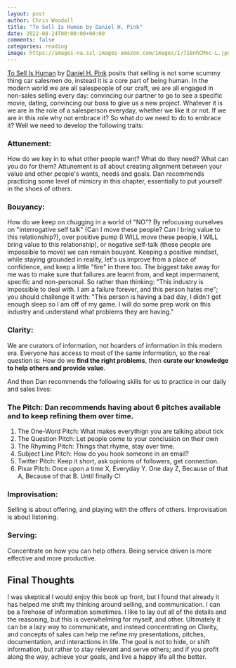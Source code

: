 ```yaml
---
layout: post
author: Chris Woodall
title: "To Sell Is Human by Daniel H. Pink"
date: 2022-08-24T00:00:00+00:00
comments: false
categories: reading
image: https://images-na.ssl-images-amazon.com/images/I/718nhCMkc-L.jpg
---
```


[To Sell Is Human] by [Daniel H. Pink] posits that selling is not some scummy thing car salesmen do, instead it is a core part of being human. In the modern world we are all salespeople of our craft, we are all engaged in non-sales selling every day: convincing our partner to go to see a specific movie, dating, convincing our boss to give us a new project. Whatever it is we are in the role of a salesperson everyday, whether we like it or not. If we are in this role why not embrace it? So what do we need to do to embrace it? Well we need to develop the following traits:

### Attunement: 

How do we key in to what other people want? What do they need? What can you do for them? Attunement is all about creating alignment between your value and other people's wants, needs and goals. Dan recommends practicing some level of mimicry in this chapter, essentially to put yourself in the shoes of others.

### Bouyancy:

How do we keep on chugging in a world of "NO"? By refocusing ourselves on "interrogative self talk" (Can I move these people? Can I bring value to this relationship?), over positive pump (I WILL move these people, I WILL bring value to this relationship), or negative self-talk (these people are impossible to move) we can remain bouyant. Keeping a positive mindset, while staying grounded in reality, let's us improve from a place of confidence, and keep a little "fire" in there too. The biggest take away for me was to make sure that failures are learnt from, and kept impermanent, specific and non-personal. So rather than thinking: "This industry is impossible to deal with. I am a failure forever, and this person hates me"; you should challenge it with: "This person is having a bad day, I didn't get enough sleep so I am off of my game. I will do some prep work on this industry and understand what problems they are having."

### Clarity: 

We are curators of information, not hoarders of information in this modern era. Everyone has access to most of the same information, so the real question is: How do we **find the right problems**, then **curate our knowledge to help others and provide value**.


And then Dan recommends the following skills for us to practice in our daily and sales lives:

### The Pitch: Dan recommends having about 6 pitches available and to keep refining them over time.
1. The One-Word Pitch: What makes everythign you are talking about tick
2. The Question Pitch: Let people come to your conclusion on their own
3. The Rhyming Pitch: Things that rhyme, stay over time.
4. Subject Line Pitch: How do you hook someone in an email?
5. Twitter Pitch: Keep it short, ask opinions of followers, get connection.
6. Pixar Pitch: Once upon a time X, Everyday Y. One day Z, Because of that A, Because of that B. Until finally C!

### Improvisation: 

Selling is about offering, and playing with the offers of others. Improvisation is about listening.

### Serving: 

Concentrate on how you can help others. Being service driven is more effective and more productive.

## Final Thoughts
I was skeptical I would enjoy this book up front, but I found that already it has helped me shift my thinking around selling, and communication. I can be a firehose of information sometimes. I like to lay out all of the details and the reasoning, but this is overwhelming for myself, and other. Ultimately it can be a lazy way to communicate, and instead concentrating on Clarity, and concepts of sales can help me refine my presentations, pitches, documentation, and interactions in life. The goal is not to hide, or shift information, but rather to stay relevant and serve others; and if you profit along the way, achieve your goals, and live a happy life all the better.


[To Sell Is Human]: https://www.amazon.com/Sell-Human-Surprising-Moving-Others/dp/1594631905/
[Daniel H. Pink]: https://www.danpink.com